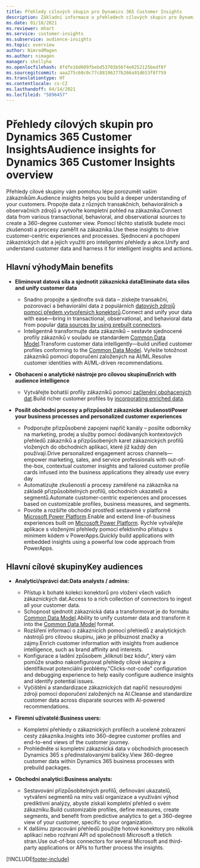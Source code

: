 ```yaml
---
title: Přehledy cílových skupin pro Dynamics 365 Customer Insights
description: Základní informace o přehledech cílových skupin pro Dynamics 365 Customer Insights.
ms.date: 01/18/2021
ms.reviewer: mhart
ms.service: customer-insights
ms.subservice: audience-insights
ms.topic: overview
author: NimrodMagen
ms.author: nimagen
manager: shellyha
ms.openlocfilehash: 8fdfe16d609fbebd53703b56f4e0252125bedf8f
ms.sourcegitcommit: aaa275c60c0c77c88196277b266a91d653f8f759
ms.translationtype: HT
ms.contentlocale: cs-CZ
ms.lasthandoff: 04/14/2021
ms.locfileid: "5896457"
---
```

# <a name="audience-insights-for-dynamics-365-customer-insights-overview"></a><span data-ttu-id="28410-103">Přehledy cílových skupin pro Dynamics 365 Customer Insights</span><span class="sxs-lookup"><span data-stu-id="28410-103">Audience insights for Dynamics 365 Customer Insights overview</span></span>

<span data-ttu-id="28410-104">Přehledy cílové skupiny vám pomohou lépe porozumět vašim zákazníkům.</span><span class="sxs-lookup"><span data-stu-id="28410-104">Audience insights helps you build a deeper understanding of your customers.</span></span> <span data-ttu-id="28410-105">Propojte data z různých transakčních, behaviorálních a observačních zdrojů a vytvořte kompletní pohled na zákazníka.</span><span class="sxs-lookup"><span data-stu-id="28410-105">Connect data from various transactional, behavioral, and observational sources to create a 360-degree customer view.</span></span> <span data-ttu-id="28410-106">Pomocí těchto statistik budete moci zkušenosti a procesy zaměřit na zákazníka.</span><span class="sxs-lookup"><span data-stu-id="28410-106">Use these insights to drive customer-centric experiences and processes.</span></span> <span data-ttu-id="28410-107">Sjednocení a pochopení zákaznických dat a jejich využití pro inteligentní přehledy a akce.</span><span class="sxs-lookup"><span data-stu-id="28410-107">Unify and understand customer data and harness it for intelligent insights and actions.</span></span>

## <a name="main-benefits"></a><span data-ttu-id="28410-108">Hlavní výhody</span><span class="sxs-lookup"><span data-stu-id="28410-108">Main benefits</span></span> 

- <span data-ttu-id="28410-109">**Eliminovat datová sila a sjednotit zákaznícká data**</span><span class="sxs-lookup"><span data-stu-id="28410-109">**Eliminate data silos and unify customer data**</span></span>

  - <span data-ttu-id="28410-110">Snadno propojte a sjednoťte svá data – získejte transakční, pozorovací a behaviorální data z populárních [datových zdrojů pomocí předem vytvořených konektorů](data-sources.md).</span><span class="sxs-lookup"><span data-stu-id="28410-110">Connect and unify your data with ease—bring in transactional, observational, and behavioral data from popular [data sources by using prebuilt connectors](data-sources.md).</span></span>
  - <span data-ttu-id="28410-111">Inteligentně transformujte data zákazníků – sestavte sjednocené profily zákazníků v souladu se standardem [Common Data Model](/common-data-model/).</span><span class="sxs-lookup"><span data-stu-id="28410-111">Transform customer data intelligently—build unified customer profiles conforming to the [Common Data Model](/common-data-model/).</span></span> <span data-ttu-id="28410-112">Vyřešte totožnost zákazníků pomocí doporučení založených na AI/ML.</span><span class="sxs-lookup"><span data-stu-id="28410-112">Resolve customer identities with AI/ML-driven recommendations.</span></span>

- <span data-ttu-id="28410-113">**Obohacení o analytické nástroje pro cílovou skupinu**</span><span class="sxs-lookup"><span data-stu-id="28410-113">**Enrich with audience intelligence**</span></span>

  - <span data-ttu-id="28410-114">Vytvářejte bohatší profily zákazníků pomocí [začlenění obohacených dat](enrichment-hub.md).</span><span class="sxs-lookup"><span data-stu-id="28410-114">Build richer customer profiles by [incorporating enriched data](enrichment-hub.md).</span></span>  

- <span data-ttu-id="28410-115">**Posílit obchodní procesy a přizpůsobit zákaznické zkušenosti**</span><span class="sxs-lookup"><span data-stu-id="28410-115">**Power your business processes and personalized customer experiences**</span></span>

  - <span data-ttu-id="28410-116">Podporujte přizpůsobené zapojení napříč kanály – posilte odborníky na marketing, prodej a služby pomocí dodávaných kontextových přehledů zákazníků a přizpůsobených karet zákaznických profilů vložených do obchodních aplikací, které již každý den používají.</span><span class="sxs-lookup"><span data-stu-id="28410-116">Drive personalized engagement across channels—empower marketing, sales, and service professionals with out-of-the-box, contextual customer insights and tailored customer profile cards infused into the business applications they already use every day</span></span>
  - <span data-ttu-id="28410-117">Automatizujte zkušenosti a procesy zaměřené na zákazníka na základě přizpůsobitelných profilů, obchodních ukazatelů a segmentů.</span><span class="sxs-lookup"><span data-stu-id="28410-117">Automate customer-centric experiences and processes based on customizable profiles, business measures, and segments.</span></span>
  - <span data-ttu-id="28410-118">Povolte a rozšiřte obchodní prostředí sestavené v platformě [Microsoft Power Platform](https://powerplatform.microsoft.com/).</span><span class="sxs-lookup"><span data-stu-id="28410-118">Enable and extend line-of-business experiences built on [Microsoft Power Platform](https://powerplatform.microsoft.com/).</span></span> <span data-ttu-id="28410-119">Rychle vytvářejte aplikace s vloženými přehledy pomocí efektivního přístupu s minimem kódem v PowerApps.</span><span class="sxs-lookup"><span data-stu-id="28410-119">Quickly build applications with embedded insights using a powerful low code approach from PowerApps.</span></span>  

## <a name="key-audiences"></a><span data-ttu-id="28410-120">Hlavní cílové skupiny</span><span class="sxs-lookup"><span data-stu-id="28410-120">Key audiences</span></span>

- <span data-ttu-id="28410-121">**Analytici/správci dat:**</span><span class="sxs-lookup"><span data-stu-id="28410-121">**Data analysts / admins:**</span></span>

  - <span data-ttu-id="28410-122">Přístup k bohaté kolekci konektorů pro vložení všech vašich zákaznických dat.</span><span class="sxs-lookup"><span data-stu-id="28410-122">Access to a rich collection of connectors to ingest all your customer data.</span></span>
  - <span data-ttu-id="28410-123">Schopnost sjednotit zákaznická data a transformovat je do formátu [Common Data Model](/common-data-model/).</span><span class="sxs-lookup"><span data-stu-id="28410-123">Ability to unify customer data and transform it into the [Common Data Model](/common-data-model/) format.</span></span>
  - <span data-ttu-id="28410-124">Rozšíření informací o zákaznících pomocí přehledů z analytických nástrojů pro cílovou skupinu, jako je příbuznost značky a zájmy.</span><span class="sxs-lookup"><span data-stu-id="28410-124">Enrich customer information with insights from audience intelligence, such as brand affinity and interests.</span></span>
  - <span data-ttu-id="28410-125">Konfigurace a ladění způsobem „kliknutí bez kódu“, který vám pomůže snadno nakonfigurovat přehledy cílové skupiny a identifikovat potenciální problémy.</span><span class="sxs-lookup"><span data-stu-id="28410-125">"Clicks-not-code" configuration and debugging experience to help easily configure audience insights and identify potential issues.</span></span>
  - <span data-ttu-id="28410-126">Vyčištění a standardizace zákaznických dat napříč nesourodými zdroji pomocí doporučení založených na AI.</span><span class="sxs-lookup"><span data-stu-id="28410-126">Cleanse and standardize customer data across disparate sources with AI-powered recommendations.</span></span>  

- <span data-ttu-id="28410-127">**Firemní uživatelé:**</span><span class="sxs-lookup"><span data-stu-id="28410-127">**Business users:**</span></span>

  - <span data-ttu-id="28410-128">Kompletní přehledy o zákaznických profilech a ucelené zobrazení cesty zákazníka.</span><span class="sxs-lookup"><span data-stu-id="28410-128">Insights into 360-degree customer profiles and end-to-end views of the customer journey.</span></span>
  - <span data-ttu-id="28410-129">Prohlédněte si kompletní zákaznická data v obchodních procesech Dynamics 365 s předinstalovanými balíčky.</span><span class="sxs-lookup"><span data-stu-id="28410-129">View 360-degree customer data within Dynamics 365 business processes with prebuild packages.</span></span>

- <span data-ttu-id="28410-130">**Obchodní analytici:**</span><span class="sxs-lookup"><span data-stu-id="28410-130">**Business analysts:**</span></span>

  - <span data-ttu-id="28410-131">Sestavování přizpůsobitelných profilů, definování ukazatelů, vytváření segmentů na míru vaší organizace a využívání výhod prediktivní analýzy, abyste získali kompletní přehled o svém zákazníku.</span><span class="sxs-lookup"><span data-stu-id="28410-131">Build customizable profiles, define measures, create segments, and benefit from predictive analytics to get a 360-degree view of your customer, specific to your organization.</span></span>  
  - <span data-ttu-id="28410-132">K dalšímu zpracování přehledů použijte hotové konektory pro několik aplikací nebo rozhraní API od společnosti Microsoft a třetích stran.</span><span class="sxs-lookup"><span data-stu-id="28410-132">Use out-of-box connectors for several Microsoft and third-party applications or APIs to further process the insights.</span></span>


[!INCLUDE[footer-include](../includes/footer-banner.md)]